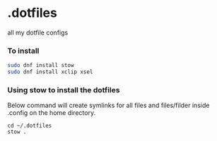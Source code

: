 # .dotfiles
all my dotfile configs


### To install 
```zsh
sudo dnf install stow
sudo dnf install xclip xsel

````


### Using stow to install the dotfiles 
Below command will create symlinks for all files and files/filder inside .config on the home directory.
```
cd ~/.dotfiles 
stow .

```



